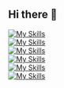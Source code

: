 ## Hi there 👋

[![My Skills](https://skillicons.dev/icons?i=js,ts,java,python,cpp,c)](https://skillicons.dev)      
[![My Skills](https://skillicons.dev/icons?i=react,vue,jquery)](https://skillicons.dev)     
[![My Skills](https://skillicons.dev/icons?i=html,css,sass,bootstrap)](https://skillicons.dev)     
[![My Skills](https://skillicons.dev/icons?i=figma,androidstudio,rails,spring)](https://skillicons.dev)     
[![My Skills](https://skillicons.dev/icons?i=nodejs,expressjs,mysql)](https://skillicons.dev)     
[![My Skills](https://skillicons.dev/icons?i=vscode,git,postman,docker,firebase)](https://skillicons.dev)     

<!--
[![Jihadu's GitHub stats](https://github-readme-stats.vercel.app/api?username=jyassien&theme=chartreuse-dark&show_icons=true)](https://github.com/jyassien/github-readme-stats)
[![Top Langs](https://github-readme-stats.vercel.app/api/top-langs/?username=jyassien)](https://github.com/jyassien/github-readme-stats)

**jyassien/jyassien** is a ✨ _special_ ✨ repository because its `README.md` (this file) appears on your GitHub profile.

Here are some ideas to get you started:

- 🔭 I’m currently working on ...
- 🌱 I’m currently learning ...
- 👯 I’m looking to collaborate on ...
- 🤔 I’m looking for help with ...
- 💬 Ask me about ...
- 📫 How to reach me: ...
- 😄 Pronouns: ...
- ⚡ Fun fact: ...
-->
